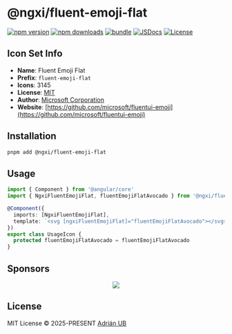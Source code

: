 # @ngxi/fluent-emoji-flat

[![npm version][npm-version-src]][npm-version-href]
[![npm downloads][npm-downloads-src]][npm-downloads-href]
[![bundle][bundle-src]][bundle-href]
[![JSDocs][jsdocs-src]][jsdocs-href]
[![License][license-src]][license-href]

## Icon Set Info

- **Name**: Fluent Emoji Flat
- **Prefix**: `fluent-emoji-flat`
- **Icons**: 3145
- **License**: [MIT](https://github.com/microsoft/fluentui-emoji/blob/main/LICENSE)
- **Author**: [Microsoft Corporation](https://github.com/microsoft/fluentui-emoji)
- **Website**: [https://github.com/microsoft/fluentui-emoji](https://github.com/microsoft/fluentui-emoji)

## Installation

```sh
pnpm add @ngxi/fluent-emoji-flat
```

## Usage

```ts
import { Component } from '@angular/core'
import { NgxiFluentEmojiFlat, fluentEmojiFlatAvocado } from '@ngxi/fluent-emoji-flat'

@Component({
  imports: [NgxiFluentEmojiFlat],
  template: `<svg [ngxiFluentEmojiFlat]="fluentEmojiFlatAvocado"></svg>`
})
export class UsageIcon {
  protected fluentEmojiFlatAvocado = fluentEmojiFlatAvocado
}
```

## Sponsors

<p align="center">
  <a href="https://cdn.jsdelivr.net/gh/adrian-ub/static/sponsors.svg">
    <img src='https://cdn.jsdelivr.net/gh/adrian-ub/static/sponsors.svg'/>
  </a>
</p>

## License

MIT License © 2025-PRESENT [Adrián UB](https://github.com/adrian-ub)

<!-- Badges -->

[npm-version-src]: https://img.shields.io/npm/v/@ngxi/fluent-emoji-flat?style=flat&colorA=080f12&colorB=1fa669
[npm-version-href]: https://npmjs.com/package/@ngxi/fluent-emoji-flat
[npm-downloads-src]: https://img.shields.io/npm/dm/@ngxi/fluent-emoji-flat?style=flat&colorA=080f12&colorB=1fa669
[npm-downloads-href]: https://npmjs.com/package/@ngxi/fluent-emoji-flat
[bundle-src]: https://img.shields.io/bundlephobia/minzip/@ngxi/fluent-emoji-flat?style=flat&colorA=080f12&colorB=1fa669&label=minzip
[bundle-href]: https://bundlephobia.com/result?p=@ngxi/fluent-emoji-flat
[license-src]: https://img.shields.io/npm/l/@ngxi/fluent-emoji-flat?style=flat&colorA=080f12&colorB=1fa669
[license-href]: https://github.com/adrian-ub/ngxi/blob/main/LICENSE
[jsdocs-src]: https://img.shields.io/badge/jsdocs-reference-080f12?style=flat&colorA=080f12&colorB=1fa669
[jsdocs-href]: https://www.jsdocs.io/package/@ngxi/fluent-emoji-flat
